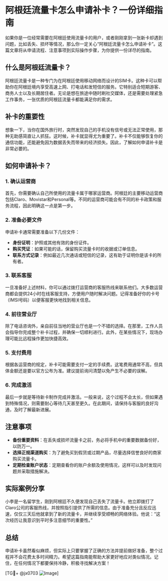# 阿根廷流量卡怎么申请补卡？一份详细指南

如果你是一位经常需要在阿根廷使用流量卡的用户，或者刚刚拿到一张新卡却遇到问题，比如丢失、损坏等情况，那么你一定关心“阿根廷流量卡怎么申请补卡”。这篇文章将从申请流程、注意事项到实际操作步骤，为你提供一份详尽的指南。

## 什么是阿根廷流量卡？

阿根廷流量卡是一种专门为在阿根廷使用移动网络而设计的SIM卡。这种卡可以帮助你在阿根廷境内享受高速上网、打电话和发短信的服务。它特别适合短期游客、商务人士以及长期居住者。无论是想在旅途中随时刷社交媒体，还是需要处理紧急工作事务，一张优质的阿根廷流量卡都能满足你的需求。

## 补卡的重要性

想象一下，当你在国外旅行时，突然发现自己的手机没有信号或无法正常使用，那种无助感简直让人抓狂。这时候，补卡就显得尤为重要了。补卡不仅能够恢复你的通信功能，还能避免因为数据丢失而带来的经济损失。因此，了解如何申请补卡是非常必要的。

## 如何申请补卡？

### 1. 确认运营商

首先，你需要确认自己所使用的流量卡属于哪家运营商。阿根廷的主要移动运营商包括Claro、Movistar和Personal等。不同的运营商可能会有不同的补卡政策和服务流程，因此明确这一点是第一步。

### 2. 准备必要文件

申请补卡通常需要准备以下几份文件：
- **身份证明**：护照或其他有效的身份证件。
- **购买凭证**：如果可能的话，保留购买流量卡时的收据或订单信息。
- **联系方式记录**：例如最近几次通话或短信的记录，这有助于证明你是该卡的所有者。

### 3. 联系客服

一旦准备好上述材料，你可以通过拨打运营商的客服热线来联系他们。大多数运营商都会提供24小时在线客服支持，方便用户随时解决问题。记得准备好你的卡号（IMSI号码）以便客服更快地找到相关信息。

### 4. 前往营业厅

除了电话咨询外，亲自前往当地的营业厅也是一个不错的选择。在那里，工作人员会指导你完成整个补卡过程，并确保一切顺利进行。此外，在某些情况下，现场办理可能比远程操作更加快捷高效。

### 5. 支付费用

根据各运营商的规定，补卡可能需要支付一定的手续费。这笔费用通常不高，但具体金额还是要以官方公布为准。建议提前询问清楚以免产生不必要的误解。

### 6. 完成激活

最后一步就是等待新卡制作完成并激活。一般来说，这个过程不会太长，但如果遇到特殊情况，则需要耐心等待几天甚至更久。在此期间，请保持与客服的良好沟通，及时了解最新进展。

## 注意事项

- **备份重要资料**：在丢失或损坏流量卡之前，务必将手机中的重要数据备份好，以防万一。
- **选择正规渠道购买**：为了避免买到假货或过期产品，尽量选择信誉良好的商家购买流量卡。
- **定期检查账户状态**：定期查看你的账户余额及使用情况，这样可以及时发现问题并采取措施解决。

## 实际案例分享

小李是一名留学生，刚到阿根廷不久便发现自己丢失了流量卡。他立即拨打了Claro公司的客服热线，并按照指引提供了所需的信息。由于准备充分且反应迅速，仅仅三天后他就拿到了新的流量卡，并继续享受顺畅的网络体验。他说：“这次经历让我意识到平时多注意细节的重要性。”

## 总结

申请补卡虽然看似麻烦，但实际上只要掌握了正确的方法并提前做好准备，整个过程并不会花费太多时间精力。希望这篇指南能帮助大家更好地应对类似情况。记住，在任何情况下都要保持冷静，积极寻找解决方案！

[TG💪+ @jx0703 ![Image](https://github.com/user-attachments/assets/dbca1d08-cadb-493c-b0ec-ad6f7a83f270)]